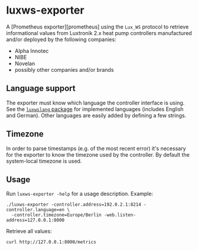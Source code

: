 # luxws-exporter

A [Prometheus exporter][prometheus] using the `Lux_WS` protocol to retrieve
informational values from Luxtronik 2.x heat pump controllers manufactured
and/or deployed by the following companies:

* Alpha Innotec
* NIBE
* Novelan
* possibly other companies and/or brands


## Language support

The exporter must know which language the controller interface is using. See
the [`luxwslang` package](../luxwslang/) for implemented languages (includes
English and German). Other languages are easily added by defining a few
strings.


## Timezone

In order to parse timestamps (e.g. of the most recent error) it's necessary for
the exporter to know the timezone used by the controller. By default the
system-local timezone is used.


## Usage

Run `luxws-exporter -help` for a usage description. Example:

```
./luxws-exporter -controller.address=192.0.2.1:8214 -controller.language=en \
  -controller.timezone=Europe/Berlin -web.listen-address=127.0.0.1:8000
```

Retrieve all values:

```
curl http://127.0.0.1:8000/metrics
```


[promexporter]: https://prometheus.io/docs/instrumenting/exporters/

